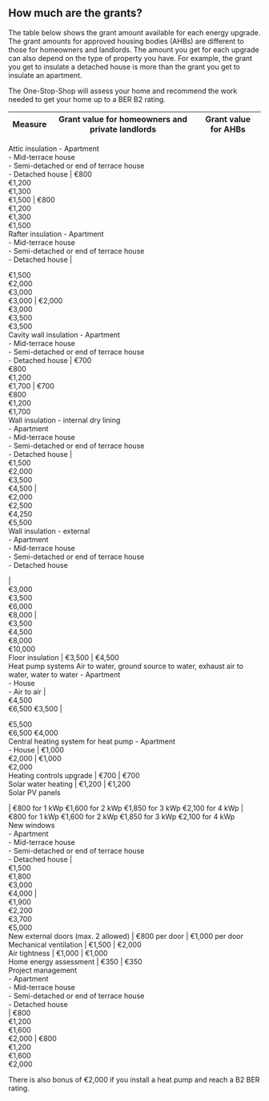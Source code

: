 ##  How much are the grants?

The table below shows the grant amount available for each energy upgrade. The
grant amounts for approved housing bodies (AHBs) are different to those for
homeowners and landlords. The amount you get for each upgrade can also depend
on the type of property you have. For example, the grant you get to insulate a
detached house is more than the grant you get to insulate an apartment.

The One-Stop-Shop will assess your home and recommend the work needed to get
your home up to a BER B2 rating.

**Measure** |  **Grant value for homeowners and private landlords** |  **Grant value for AHBs**  
---|---|---  
Attic insulation  \- Apartment  
\- Mid-terrace house  
\- Semi-detached or end of terrace house  
\- Detached house  |  €800   
€1,200  
€1,300  
€1,500  |  €800   
€1,200  
€1,300  
€1,500  
Rafter insulation  \- Apartment  
\- Mid-terrace house  
\- Semi-detached or end of terrace house  
\- Detached house  |    
  
€1,500  
€2,000  
€3,000  
€3,000  |  €2,000   
€3,000  
€3,500  
€3,500  
Cavity wall insulation  \- Apartment  
\- Mid-terrace house  
\- Semi-detached or end of terrace house  
\- Detached house  |  €700   
€800  
€1,200  
€1,700  |  €700   
€800  
€1,200  
€1,700  
Wall insulation - internal dry lining  
\- Apartment  
\- Mid-terrace house  
\- Semi-detached or end of terrace house  
\- Detached house  |    
€1,500  
€2,000  
€3,500  
€4,500  |    
€2,000  
€2,500  
€4,250  
€5,500  
Wall insulation - external  
\- Apartment  
\- Mid-terrace house  
\- Semi-detached or end of terrace house  
\- Detached house  
  
|  
€3,000  
€3,500  
€6,000  
€8,000  |    
€3,500  
€4,500  
€8,000  
€10,000  
Floor insulation  |  €3,500  |  €4,500   
Heat pump systems  Air to water, ground source to water, exhaust air to water,
water to water  \- Apartment  
\- House  
\- Air to air  |    
€4,500  
€6,500  €3,500  |    
  
  
  
€5,500  
€6,500  €4,000  
Central heating system for heat pump  \- Apartment  
\- House  |  €1,000   
€2,000  |  €1,000   
€2,000  
Heating controls upgrade  |  €700  |  €700   
Solar water heating  |  €1,200  |  €1,200   
Solar PV panels  
  
|  €800 for 1 kWp  €1,600 for 2 kWp  €1,850 for 3 kWp  €2,100 for 4 kWp  |  €800 for 1 kWp  €1,600 for 2 kWp  €1,850 for 3 kWp  €2,100 for 4 kWp   
New windows  
\- Apartment  
\- Mid-terrace house  
\- Semi-detached or end of terrace house  
\- Detached house  |    
€1,500  
€1,800  
€3,000  
€4,000  |    
€1,900  
€2,200  
€3,700  
€5,000  
New external doors (max. 2 allowed)  |  €800 per door  |  €1,000 per door   
Mechanical ventilation  |  €1,500  |  €2,000   
Air tightness  |  €1,000  |  €1,000   
Home energy assessment  |  €350  |  €350   
Project management  
\- Apartment  
\- Mid-terrace house  
\- Semi-detached or end of terrace house  
\- Detached house  
|  €800  
€1,200  
€1,600  
€2,000  |  €800   
€1,200  
€1,600  
€2,000  
  
There is also bonus of €2,000 if you install a heat pump and reach a B2 BER
rating.
